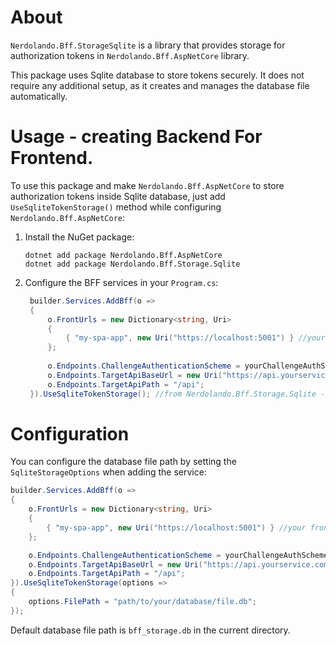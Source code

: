 ﻿# About
`Nerdolando.Bff.StorageSqlite` is a library that provides storage for authorization tokens in `Nerdolando.Bff.AspNetCore` library.

This package uses Sqlite database to store tokens securely. It does not require any additional setup, as it creates and manages the database file automatically.


# Usage - creating Backend For Frontend.
To use this package and make `Nerdolando.Bff.AspNetCore` to store authorization tokens inside Sqlite database, just add `UseSqliteTokenStorage()` method while configuring `Nerdolando.Bff.AspNetCore`:

1. Install the NuGet package:
   ```
   dotnet add package Nerdolando.Bff.AspNetCore
   dotnet add package Nerdolando.Bff.Storage.Sqlite
   ```

1. Configure the BFF services in your `Program.cs`:
   ```csharp
    builder.Services.AddBff(o =>
    {
        o.FrontUrls = new Dictionary<string, Uri>
        {
            { "my-spa-app", new Uri("https://localhost:5001") } //your frontend URL
        };
           
        o.Endpoints.ChallengeAuthenticationScheme = yourChallengeAuthScheme;
        o.Endpoints.TargetApiBaseUrl = new Uri("https://api.yourservice.com");
        o.Endpoints.TargetApiPath = "/api";
    }).UseSqliteTokenStorage(); //from Nerdolando.Bff.Storage.Sqlite - see below
   ```

# Configuration
You can configure the database file path by setting the `SqliteStorageOptions` when adding the service:
```csharp
builder.Services.AddBff(o =>
{
    o.FrontUrls = new Dictionary<string, Uri>
    {
        { "my-spa-app", new Uri("https://localhost:5001") } //your frontend URL
    };

    o.Endpoints.ChallengeAuthenticationScheme = yourChallengeAuthScheme;
    o.Endpoints.TargetApiBaseUrl = new Uri("https://api.yourservice.com");
    o.Endpoints.TargetApiPath = "/api";
}).UseSqliteTokenStorage(options =>
{
    options.FilePath = "path/to/your/database/file.db";
});
```

Default database file path is `bff_storage.db` in the current directory.
